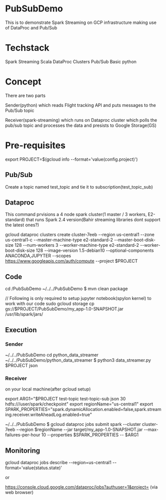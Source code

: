 # PubSubDemo
This is to demonstrate Spark Streaming on GCP infrastructure making use of DataProc and Pub/Sub


# Techstack

Spark Streaming
Scala
DataProc Clusters
Pub/Sub
Basic python

# Concept

There are two parts 

Sender(python) which reads Flight tracking API and puts messages to the Pub/Sub topic

Receiver(spark-streaming) which runs on Dataproc cluster which polls the pub/sub topic and processes the data and presists to Google Storage(GS)


# Pre-requisites

export PROJECT=$(gcloud info --format='value(config.project)')

## Pub/Sub

Create a topic named test_topic and tie it to subscription(test_topic_sub)


## Dataproc

This command prvisions a 4 node spark cluster(1 master / 3 workers, E2-standard) that runs Spark 2.4 version(Bahir streaming libraries dont support the latest ones?)

gcloud dataproc clusters create cluster-7eeb --region us-central1 --zone us-central1-c --master-machine-type e2-standard-2 --master-boot-disk-size 128 --num-workers 3 --worker-machine-type e2-standard-2 --worker-boot-disk-size 128 --image-version 1.5-debian10 --optional-components ANACONDA,JUPYTER --scopes https://www.googleapis.com/auth/compute --project $PROJECT

## Code

cd /PubSubDemo
~/../../PubSubDemo $ mvn clean package

// Following is only required to setup jupyter notebook(spylon kernel) to work with our code
sudo gcloud storage cp gs://$PROJECT/PubSubDemo/my_app-1.0-SNAPSHOT.jar /usr/lib/spark/jars/


## Execution

### Sender

~/../../PubSubDemo cd python_data_streamer
~/../../PubSubDemo/python_data_streamer $ python3 data_streamer.py $PROJECT json

### Receiver

on your local machine(after gcloud setup)

export ARG1="$PROJECT test-topic test-topic-sub json 30 hdfs:///user/spark/checkpoint"
export regionName="us-central1"
export SPARK_PROPERTIES="spark.dynamicAllocation.enabled=false,spark.streaming.receiver.writeAheadLog.enabled=true"

~/../../PubSubDemo $ gcloud dataproc jobs submit spark --cluster cluster-7eeb --region $regionName  --jar target/my_app-1.0-SNAPSHOT.jar  --max-failures-per-hour 10 --properties $SPARK_PROPERTIES -- $ARG1

## Monitoring

gcloud dataproc jobs describe <JobID> --region=us-central1 --format='value(status.state)'

or

https://console.cloud.google.com/dataproc/jobs?authuser=1&project=<PROJECTID> (via web browser)








